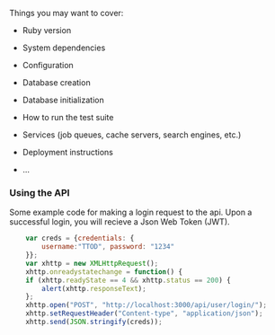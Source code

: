 Things you may want to cover:

* Ruby version

* System dependencies

* Configuration

* Database creation

* Database initialization

* How to run the test suite

* Services (job queues, cache servers, search engines, etc.)

* Deployment instructions

* ...

### Using the API

Some example code for making a login request to the api.
Upon a successful login, you will recieve a Json Web Token (JWT).

```javascript
    var creds = {credentials: {
    	username:"TTOD", password: "1234"
    }};
    var xhttp = new XMLHttpRequest();
    xhttp.onreadystatechange = function() {
    if (xhttp.readyState == 4 && xhttp.status == 200) {
    	alert(xhttp.responseText);
    };
    xhttp.open("POST", "http://localhost:3000/api/user/login/");
    xhttp.setRequestHeader("Content-type", "application/json");
    xhttp.send(JSON.stringify(creds));
```

